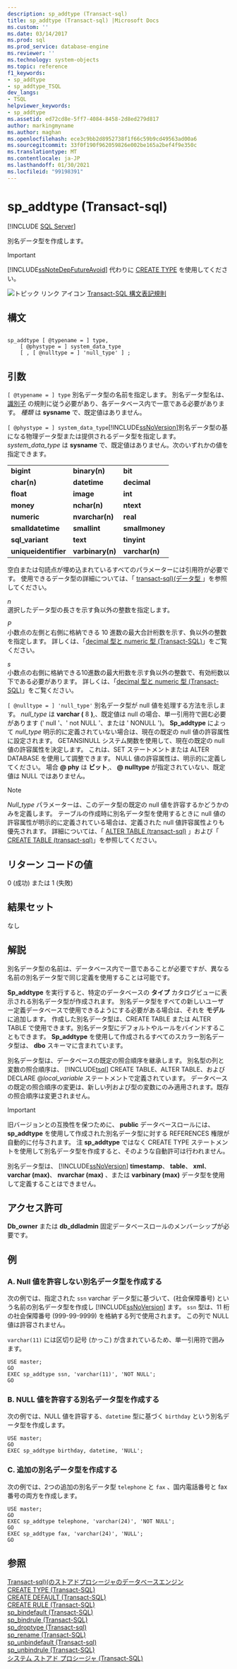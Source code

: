 ```yaml
---
description: sp_addtype (Transact-sql)
title: sp_addtype (Transact-sql) |Microsoft Docs
ms.custom: ''
ms.date: 03/14/2017
ms.prod: sql
ms.prod_service: database-engine
ms.reviewer: ''
ms.technology: system-objects
ms.topic: reference
f1_keywords:
- sp_addtype
- sp_addtype_TSQL
dev_langs:
- TSQL
helpviewer_keywords:
- sp_addtype
ms.assetid: ed72cd8e-5ff7-4084-8458-2d8ed279d817
author: markingmyname
ms.author: maghan
ms.openlocfilehash: ece3c9bb2d8952738f1f66c59b9cd49563ad00a6
ms.sourcegitcommit: 33f0f190f962059826e002be165a2bef4f9e350c
ms.translationtype: MT
ms.contentlocale: ja-JP
ms.lasthandoff: 01/30/2021
ms.locfileid: "99198391"
---
```

# <a name="sp_addtype-transact-sql"></a>sp_addtype (Transact-sql)
[!INCLUDE [SQL Server](../../includes/applies-to-version/sqlserver.md)]

  別名データ型を作成します。  
  
> [!IMPORTANT]  
>  [!INCLUDE[ssNoteDepFutureAvoid](../../includes/ssnotedepfutureavoid-md.md)] 代わりに [CREATE TYPE](../../t-sql/statements/create-type-transact-sql.md) を使用してください。  
  
 ![トピック リンク アイコン](../../database-engine/configure-windows/media/topic-link.gif "トピック リンク アイコン") [Transact-SQL 構文表記規則](../../t-sql/language-elements/transact-sql-syntax-conventions-transact-sql.md)  
  
## <a name="syntax"></a>構文  
  
```  
  
sp_addtype [ @typename = ] type,   
    [ @phystype = ] system_data_type   
    [ , [ @nulltype = ] 'null_type' ] ;  
```  
  
## <a name="arguments"></a>引数  
`[ @typename = ] type` 別名データ型の名前を指定します。 別名データ型名は、 [識別子](../../relational-databases/databases/database-identifiers.md) の規則に従う必要があり、各データベース内で一意である必要があります。 *種類* は **sysname** で、既定値はありません。  
  
`[ @phystype = ] system_data_type`[!INCLUDE[ssNoVersion](../../includes/ssnoversion-md.md)]別名データ型の基になる物理データ型または提供されるデータ型を指定します。*system_data_type* は **sysname** で、既定値はありません。次のいずれかの値を指定できます。  
  
||||  
|-|-|-|  
|**bigint**|**binary(n)**|**bit**|  
|**char(n)**|**datetime**|**decimal**|  
|**float**|**image**|**int**|  
|**money**|**nchar(n)**|**ntext**|  
|**numeric**|**nvarchar(n)**|**real**|  
|**smalldatetime**|**smallint**|**smallmoney**|  
|**sql_variant**|**text**|**tinyint**|  
|**uniqueidentifier**|**varbinary(n)**|**varchar(n)**|  
  
 空白または句読点が埋め込まれているすべてのパラメーターには引用符が必要です。 使用できるデータ型の詳細については、「 [transact-sql&#41;&#40;データ型 ](../../t-sql/data-types/data-types-transact-sql.md)」を参照してください。  
  
 *n*  
 選択したデータ型の長さを示す負以外の整数を指定します。  
  
 *P*  
 小数点の左側と右側に格納できる 10 進数の最大合計桁数を示す、負以外の整数を指定します。 詳しくは、「[decimal 型と numeric 型 &#40;Transact-SQL&#41;](../../t-sql/data-types/decimal-and-numeric-transact-sql.md)」をご覧ください。  
  
 *s*  
 小数点の右側に格納できる10進数の最大桁数を示す負以外の整数で、有効桁数以下である必要があります。 詳しくは、「[decimal 型と numeric 型 &#40;Transact-SQL&#41;](../../t-sql/data-types/decimal-and-numeric-transact-sql.md)」をご覧ください。  
  
`[ @nulltype = ] 'null_type'` 別名データ型が null 値を処理する方法を示します。 *null_type* は **varchar (** 8 **)**,、既定値は null の場合、単一引用符で囲む必要があります (' null '、' not NULL '、または ' NONULL ')。 **Sp_addtype** によって *null_type* 明示的に定義されていない場合は、現在の既定の null 値の許容属性に設定されます。 GETANSINULL システム関数を使用して、現在の既定の null 値の許容属性を決定します。 これは、SET ステートメントまたは ALTER DATABASE を使用して調整できます。 NULL 値の許容属性は、明示的に定義してください。 場合 **\@ phy** は **ビット**,、 **\@ nulltype** が指定されていない、既定値は NULL ではありません。  
  
> [!NOTE]  
>  *Null_type* パラメーターは、このデータ型の既定の null 値を許容するかどうかのみを定義します。 テーブルの作成時に別名データ型を使用するときに null 値の許容属性が明示的に定義されている場合は、定義された null 値許容属性よりも優先されます。 詳細については、「 [ALTER TABLE &#40;transact-sql&#41;](../../t-sql/statements/alter-table-transact-sql.md) 」および「 [CREATE TABLE &#40;transact-sql&#41;](../../t-sql/statements/create-table-transact-sql.md)」を参照してください。  
  
## <a name="return-code-values"></a>リターン コードの値  
 0 (成功) または 1 (失敗)  
  
## <a name="result-sets"></a>結果セット  
 なし  
  
## <a name="remarks"></a>解説  
 別名データ型の名前は、データベース内で一意であることが必要ですが、異なる名前の別名データ型で同じ定義を使用することは可能です。  
  
 **Sp_addtype** を実行すると、特定のデータベースの **タイプ** カタログビューに表示される別名データ型が作成されます。 別名データ型をすべての新しいユーザー定義データベースで使用できるようにする必要がある場合は、それを **モデル** に追加します。 作成した別名データ型は、CREATE TABLE または ALTER TABLE で使用できます。別名データ型にデフォルトやルールをバインドすることもできます。 **Sp_addtype** を使用して作成されるすべてのスカラー別名データ型は、 **dbo** スキーマに含まれています。  
  
 別名データ型は、データベースの既定の照合順序を継承します。 別名型の列と変数の照合順序は、 [!INCLUDE[tsql](../../includes/tsql-md.md)] CREATE TABLE、ALTER TABLE、および DECLARE @*local_variable* ステートメントで定義されています。 データベースの既定の照合順序の変更は、新しい列および型の変数にのみ適用されます。既存の照合順序は変更されません。  
  
> [!IMPORTANT]  
>  旧バージョンとの互換性を保つために、 **public** データベースロールには、 **sp_addtype** を使用して作成された別名データ型に対する REFERENCES 権限が自動的に付与されます。 注 **sp_addtype** ではなく CREATE TYPE ステートメントを使用して別名データ型を作成すると、そのような自動許可は行われません。  
  
 別名データ型は、 [!INCLUDE[ssNoVersion](../../includes/ssnoversion-md.md)] **timestamp**、 **table**、 **xml**、 **varchar (max)**、 **nvarchar (max)** 、または **varbinary (max)** データ型を使用して定義することはできません。  
  
## <a name="permissions"></a>アクセス許可  
 **Db_owner** または **db_ddladmin** 固定データベースロールのメンバーシップが必要です。  
  
## <a name="examples"></a>例  
  
### <a name="a-creating-an-alias-data-type-that-does-not-allow-for-null-values"></a>A. Null 値を許容しない別名データ型を作成する  
 次の例では、指定された `ssn` varchar データ型に基づいて、(社会保障番号) という名前の別名データ型を作成し [!INCLUDE[ssNoVersion](../../includes/ssnoversion-md.md)] ます。  `ssn` 型は、11 桁の社会保障番号 (999-99-9999) を格納する列で使用されます。 この列で NULL 値は許容されません。  
  
 `varchar(11)` には区切り記号 (かっこ) が含まれているため、単一引用符で囲みます。  
  
```  
USE master;  
GO  
EXEC sp_addtype ssn, 'varchar(11)', 'NOT NULL';  
GO  
```  
  
### <a name="b-creating-an-alias-data-type-that-allows-for-null-values"></a>B. NULL 値を許容する別名データ型を作成する  
 次の例では、NULL 値を許容する、`datetime` 型に基づく `birthday` という別名データ型を作成します。  
  
```  
USE master;  
GO  
EXEC sp_addtype birthday, datetime, 'NULL';  
```  
  
### <a name="c-creating-additional-alias-data-types"></a>C. 追加の別名データ型を作成する  
 次の例では、2つの追加の別名データ型 `telephone` と `fax` 、国内電話番号と fax 番号の両方を作成します。  
  
```  
USE master;  
GO  
EXEC sp_addtype telephone, 'varchar(24)', 'NOT NULL';  
GO  
EXEC sp_addtype fax, 'varchar(24)', 'NULL';  
GO  
```  
  
## <a name="see-also"></a>参照  
 [Transact-sql&#41;&#40;のストアドプロシージャのデータベースエンジン ](../../relational-databases/system-stored-procedures/database-engine-stored-procedures-transact-sql.md)   
 [CREATE TYPE &#40;Transact-SQL&#41;](../../t-sql/statements/create-type-transact-sql.md)   
 [CREATE DEFAULT &#40;Transact-SQL&#41;](../../t-sql/statements/create-default-transact-sql.md)   
 [CREATE RULE &#40;Transact-SQL&#41;](../../t-sql/statements/create-rule-transact-sql.md)   
 [sp_bindefault &#40;Transact-SQL&#41;](../../relational-databases/system-stored-procedures/sp-bindefault-transact-sql.md)   
 [sp_bindrule &#40;Transact-SQL&#41;](../../relational-databases/system-stored-procedures/sp-bindrule-transact-sql.md)   
 [sp_droptype &#40;Transact-sql&#41;](../../relational-databases/system-stored-procedures/sp-droptype-transact-sql.md)   
 [sp_rename &#40;Transact-SQL&#41;](../../relational-databases/system-stored-procedures/sp-rename-transact-sql.md)   
 [sp_unbindefault &#40;Transact-sql&#41;](../../relational-databases/system-stored-procedures/sp-unbindefault-transact-sql.md)   
 [sp_unbindrule &#40;Transact-SQL&#41;](../../relational-databases/system-stored-procedures/sp-unbindrule-transact-sql.md)   
 [システム ストアド プロシージャ &#40;Transact-SQL&#41;](../../relational-databases/system-stored-procedures/system-stored-procedures-transact-sql.md)  
  
  
